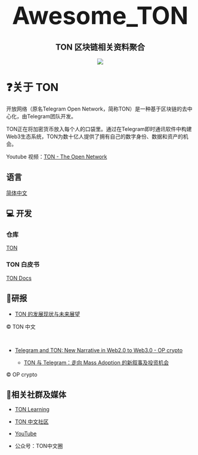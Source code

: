 <h1 align="center">
  <span style="font-size: 64px;">Awesome_TON</span>
</h1>



<h2 align="center">
  TON 区块链相关资料聚合
</h2>


<p align="center">
  <img src="https://github.com/Web3-Club/Awesome_TON/assets/76860915/2596e913-c3ee-42af-9f3f-6e3f09fd6066">
</p>

# ❓关于 TON

开放网络（原名Telegram Open Network，简称TON）是一种基于区块链的去中心化，由Telegram团队开发。


TON正在将加密货币放入每个人的口袋里。通过在Telegram即时通讯软件中构建Web3生态系统，TON为数十亿人提供了拥有自己的数字身份、数据和资产的机会。

Youtube 视频：[TON - The Open Network](https://www.youtube.com/watch?v=XgzHmV_nnpY)


## 语言
[简体中文](https://github.com/Web3-Club/Awesome_TON/README.md)

## 💻 开发

### 仓库
[TON](https://github.com/ton-blockchain/ton)

### TON 白皮书
[TON Docs](https://docs.ton.org/learn/docs)

## 📖研报


- [TON 的发展现状与未来展望](https://foresightnews.pro/article/detail/43289)

©️ TON 中文

<br>


- [Telegram and TON: New Narrative in Web2.0 to Web3.0 - OP crypto](https://www.opcrypto.vc/blogs/op-crypto-ton-and-tg-foundation-network)

  - [TON 与 Telegram：走向 Mass Adoption 的新叙事及投资机会](https://foresightnews.pro/article/detail/44346)

©️ OP crypto


## 🙋相关社群及媒体

- [TON Learning](https://t.me/ton_learn)

- [TON 中文社区](https://t.me/toncoin_cn)

- [YouTube](https://www.youtube.com/@the_open_network)

- 公众号：TON中文圈







